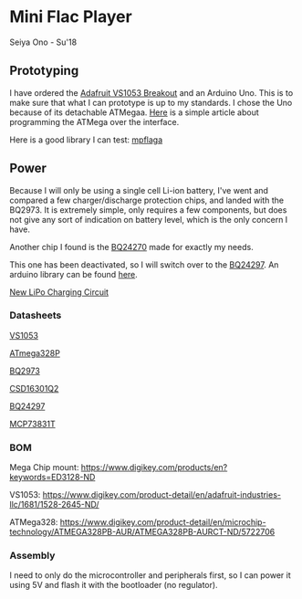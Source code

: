 # Mini Flac Player

Seiya Ono - Su'18

## Prototyping

I have ordered the [Adafruit VS1053 Breakout](https://www.adafruit.com/product/1381) and an Arduino Uno. This is to make sure that what I can prototype is up to my standards. I chose the Uno because of its detachable ATMegaa. [Here](https://www.arduino.cc/en/Tutorial/ArduinoToBreadboard) is a simple article about programming the ATMega over the interface.

Here is a good library I can test: [mpflaga](https://mpflaga.github.io/Arduino_Library-vs1053_for_SdFat/)

## Power

Because I will only be using a single cell Li-ion battery, I've went and compared a few charger/discharge protection chips, and landed with the BQ2973. It is extremely simple, only requires a few components, but does not give any sort of indication on battery level, which is the only concern I have.

Another chip I found is the [BQ24270](http://www.ti.com/product/BQ24270/technicaldocuments) made for exactly my needs.

This one has been deactivated, so I will switch over to the [BQ24297](http://www.ti.com/product/bq24297/description). An arduino library can be found [here](https://github.com/IRNAS/bq2429x).

[New LiPo Charging Circuit](https://learn.adafruit.com/adafruit-microlipo-and-minilipo-battery-chargers/downloads)

### Datasheets

[VS1053](https://cdn-shop.adafruit.com/datasheets/vs1053.pdf)

[ATmega328P](http://ww1.microchip.com/downloads/en/DeviceDoc/Atmel-42735-8-bit-AVR-Microcontroller-ATmega328-328P_Datasheet.pdf)

[BQ2973](http://www.ti.com/lit/ds/symlink/bq2973.pdf)

[CSD16301Q2](http://www.ti.com/lit/ds/symlink/csd16301q2.pdf)

[BQ24297](http://www.ti.com/lit/ds/symlink/bq24297.pdf)

[MCP73831T](https://www.digikey.com/product-detail/en/microchip-technology/MCP73831T-2ACI-OT/MCP73831T-2ACI-OTCT-ND/1979802)

### BOM

Mega Chip mount: <https://www.digikey.com/products/en?keywords=ED3128-ND>

VS1053: <https://www.digikey.com/product-detail/en/adafruit-industries-llc/1681/1528-2645-ND/>

ATMega328: <https://www.digikey.com/product-detail/en/microchip-technology/ATMEGA328PB-AUR/ATMEGA328PB-AURCT-ND/5722706>

### Assembly

I need to only do the microcontroller and peripherals first, so I can power it using 5V and flash it with the bootloader (no regulator).
